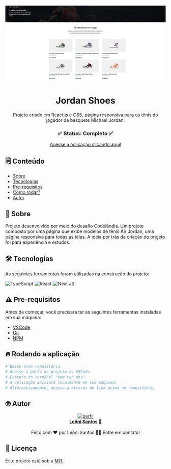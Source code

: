 ![Logo do projeto](projectbanner.png)

<div align="center">
	<h1 align="center">Jordan Shoes</h1>
	<p align="center">Projeto criado em React.js e CSS, página responsiva para os tênis do jogador de basquete Michael Jordan.</p>
</div>

<h3  align="center">
		✅ Status: Completo ✅
</h3>
<div align="center">
<a href="https://jordanshoesr.vercel.app/">Acesse a aplicação clicando aqui!</a>
</div>

## 🗒️ Conteúdo

- [Sobre](#-Sobre)
- [Tecnologias](#-Tecnologias)
- [Pre-requisitos](#-Pre-requisitos)
- [Como rodar?](#-Rodando-a-aplicação)
- [Autor](#-Autor)

## 📖 Sobre
Projeto desenvolvido por meio do desafio Codelândia. Um projeto composto por uma página que exibe modelos de tênis Air Jordan, uma página responsiva para todas as telas. A ideia por trás da criação do projeto foi para experiência e estudos.

## 🛠 Tecnologias

As seguintes ferramentas foram utilizadas na construção do projeto:

![TypeScript](https://img.shields.io/badge/typescript-%23007ACC.svg?style=for-the-badge&logo=typescript&logoColor=white)
![React](https://img.shields.io/badge/react-%2320232a.svg?style=for-the-badge&logo=react&logoColor=%2361DAFB)
![Next JS](https://img.shields.io/badge/Next-black?style=for-the-badge&logo=next.js&logoColor=white)

## ⚠️ Pre-requisitos

Antes de começar, você precisará ter as seguintes ferramentas instaladas em sua máquina:
 <br />
- [VSCode](https://code.visualstudio.com/)
- [Git](https://git-scm.com)
- [NPM](https://www.npmjs.com)


## 🔥 Rodando a aplicação
```bash
# Baixe este repositório.
# Acesse a pasta do projeto no VSCode.
# Execute no terminal "npm run dev".
# A aplicação iniciará localmente em sua máquina!
# Alternativamente, acesse-a através do link acima no repositório.
```

## 🤓 Autor

<div align="center" >
<a href="https://www.linkedin.com/in/leonisantos/">
 <img src="https://avatars.githubusercontent.com/u/110071892?v=4" width="180px;" alt="perfil"/>
 <br />
 <b>Leôni Santos</b></a> <a href="https://www.linkedin.com/in/leonisantos/" title="Linkedin">🚀
</a>
 <br />
 <br />
Feito com ❤️ por Leôni Santos 👋🏽 Entre em contato!

</div>

## 📕 Licença

Este projeto está sob a [MIT](./LICENSE).
